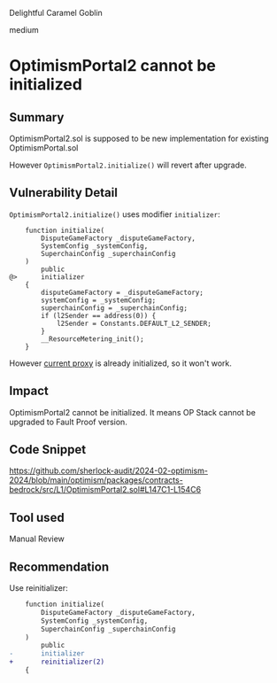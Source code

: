 Delightful Caramel Goblin

medium

# OptimismPortal2 cannot be initialized

## Summary
OptimismPortal2.sol is supposed to be new implementation for existing OptimismPortal.sol

However `OptimismPortal2.initialize()` will revert after upgrade.

## Vulnerability Detail
`OptimismPortal2.initialize()` uses modifier `initializer`:
```solidity
    function initialize(
        DisputeGameFactory _disputeGameFactory,
        SystemConfig _systemConfig,
        SuperchainConfig _superchainConfig
    )
        public
@>      initializer
    {
        disputeGameFactory = _disputeGameFactory;
        systemConfig = _systemConfig;
        superchainConfig = _superchainConfig;
        if (l2Sender == address(0)) {
            l2Sender = Constants.DEFAULT_L2_SENDER;
        }
        __ResourceMetering_init();
    }
```

However [current proxy](https://etherscan.io/address/0xbEb5Fc579115071764c7423A4f12eDde41f106Ed) is already initialized, so it won't work.

## Impact
OptimismPortal2 cannot be initialized. It means OP Stack cannot be upgraded to Fault Proof version.

## Code Snippet
https://github.com/sherlock-audit/2024-02-optimism-2024/blob/main/optimism/packages/contracts-bedrock/src/L1/OptimismPortal2.sol#L147C1-L154C6

## Tool used

Manual Review

## Recommendation
Use reinitializer:
```diff
    function initialize(
        DisputeGameFactory _disputeGameFactory,
        SystemConfig _systemConfig,
        SuperchainConfig _superchainConfig
    )
        public
-       initializer
+       reinitializer(2)
    {
```
